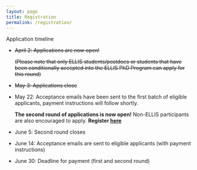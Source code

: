```yaml
---
layout: page
title: Registration
permalink: /registration/
---
```


Application timeline

- <strike>April 2: Applications are now open!</strike>

  <strike>(Please note that only ELLIS students/postdocs or students that have been conditionally accepted into the ELLIS PhD Program can apply for this round)</strike>
  
- <strike>May 3: Applications close</strike>
  
- May 22: Acceptance emails have been sent to the first batch of eligible applicants, payment instructions will follow shortly.

  <strong>The second round of applications is now open!</strong> Non-ELLIS participants are also encouraged to apply. <strong>Register <a href="https://eds2024.dakini-pco.com/registration-76.php">here</a></strong>
  
- June 5: Second round closes

- June 14: Acceptance emails are sent to eligible applicants (with payment instructions)

- June 30: Deadline for payment (first and second round)

